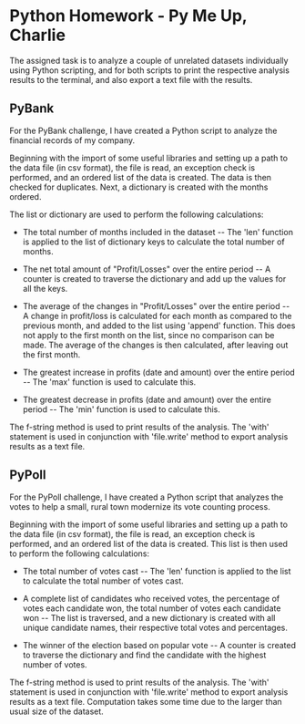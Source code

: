 # Python Homework - Py Me Up, Charlie

The assigned task is to analyze a couple of unrelated datasets individually using Python scripting, and for both scripts to print the respective analysis results to the terminal, and also export a text file with the results.


## PyBank

For the PyBank challenge, I have created a Python script to analyze the financial records of my company.
    
Beginning with the import of some useful libraries and setting up a path to the data file (in csv format), the file is read, an exception check is performed, and an ordered list of the data is created. The data is then checked for duplicates. Next, a dictionary is created with the months ordered.

The list or dictionary are used to perform the following calculations:

* The total number of months included in the dataset -- 
The 'len' function is applied to the list of dictionary keys to calculate the total number of months.

* The net total amount of "Profit/Losses" over the entire period --
A counter is created to traverse the dictionary and add up the values for all the keys.
    
* The average of the changes in "Profit/Losses" over the entire period --
A change in profit/loss is calculated for each month as compared to the previous month, and added to the list using 'append' function. This does not apply to the first month on the list, since no comparison can be made. The average of the changes is then calculated, after leaving out the first month.

* The greatest increase in profits (date and amount) over the entire period --
The 'max' function is used to calculate this.
  
* The greatest decrease in profits (date and amount) over the entire period --
The 'min' function is used to calculate this.
    
The f-string method is used to print results of the analysis. The 'with' statement is used in conjunction with 'file.write' method to export analysis results as a text file.


## PyPoll

For the PyPoll challenge, I have created a Python script that analyzes the votes to help a small, rural town modernize its vote counting process.

Beginning with the import of some useful libraries and setting up a path to the data file (in csv format), the file is read, an exception check is performed, and an ordered list of the data is created. This list is then used to perform the following calculations:

* The total number of votes cast --
The 'len' function is applied to the list to calculate the total number of votes cast.

* A complete list of candidates who received votes, the percentage of votes each candidate won, the total number of votes each candidate won -- 
The list is traversed, and a new dictionary is created with all unique candidate names, their respective total votes and percentages.

* The winner of the election based on popular vote --
A counter is created to traverse the dictionary and find the candidate with the highest number of votes.
  
The f-string method is used to print results of the analysis. The 'with' statement is used in conjunction with 'file.write' method to export analysis results as a text file. Computation takes some time due to the larger than usual size of the dataset.